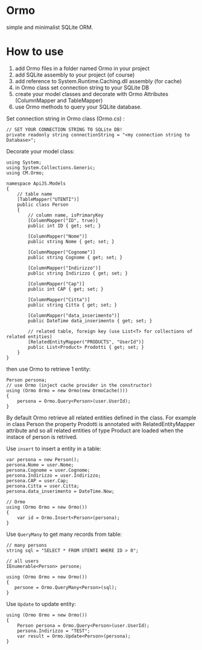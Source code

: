 # Ormo
simple and minimalist SQLite ORM.

# How to use

1. add Ormo files in a folder named Ormo in your project
2. add SQLite assembly to your project (of course)
3. add reference to System.Runtime.Caching.dll assembly (for cache)
4. in Ormo class set connection string to your SQLite DB
3. create your model classes and decorate with Ormo Attributes (ColumnMapper and TableMapper) 
4. use Ormo methods to query your SQLite database.



Set connection string in Ormo class (Ormo.cs)
:
```
// SET YOUR CONNECTION STRING TO SQLite DB!
private readonly string connectionString = "<my connection string to Database>";
```

Decorate your model class:

```
using System;
using System.Collections.Generic;
using CM.Ormo;

namespace ApiJS.Models
{
    // table name
    [TableMapper("UTENTI")]         
    public class Person
    {
        // column name, isPrimaryKey
        [ColumnMapper("ID", true)]          
        public int ID { get; set; }

        [ColumnMapper("Nome")]
        public string Nome { get; set; }

        [ColumnMapper("Cognome")]
        public string Cognome { get; set; }

        [ColumnMapper("Indirizzo")]
        public string Indirizzo { get; set; }

        [ColumnMapper("Cap")]
        public int CAP { get; set; }

        [ColumnMapper("Citta")]
        public string Citta { get; set; }

        [ColumnMapper("data_inserimento")]
        public DateTime data_inserimento { get; set; }

        // related table, foreign key (use List<T> for collections of related entities)
        [RelatedEntityMapper("PRODUCTS", "UserId")]     
        public List<Product> Prodotti { get; set; } 
    }
}
```

then use Ormo to retrieve 1 entity:

```
Person persona;
// use Ormo (inject cache provider in the constructor)
using (Ormo Ormo = new Ormo(new OrmoCache()))
{
    persona = Ormo.Query<Person>(user.UserId);
}
```
By default Ormo retrieve all related entities defined in the class. For example in class Person the property
Prodotti is annotated with RelatedEntityMapper attribute and so all related entities of type Product are loaded 
when the instace of person is retrived.

Use ```insert``` to insert a entity in a table:

```
var persona = new Person();
persona.Nome = user.Nome;
persona.Cognome = user.Cognome;
persona.Indirizzo = user.Indirizzo;
persona.CAP = user.Cap;
persona.Citta = user.Citta;
persona.data_inserimento = DateTime.Now;

// Ormo
using (Ormo Ormo = new Ormo())
{
    var id = Ormo.Insert<Person>(persona);
}
 ```          

Use ```QueryMany``` to get many records from table:

 ```          
 // many persons
string sql = "SELECT * FROM UTENTI WHERE ID > 0";

// all users
IEnumerable<Person> persone;

using (Ormo Ormo = new Ormo())
{
    persone = Ormo.QueryMany<Person>(sql);                
}
 ```          

Use ```Update``` to update entity:

```
using (Ormo Ormo = new Ormo())
{
    Person persona = Ormo.Query<Person>(user.UserId);
    persona.Indirizzo = "TEST";
    var result = Ormo.Update<Person>(persona);
}
```

